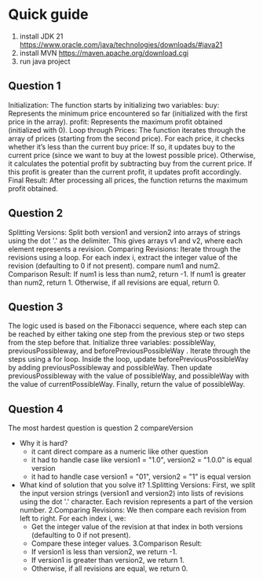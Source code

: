 # Quick guide
1. install JDK 21 https://www.oracle.com/java/technologies/downloads/#java21
2. install MVN https://maven.apache.org/download.cgi
3. run java project

## Question 1 
  Initialization:
  The function starts by initializing two variables:
    buy: Represents the minimum price encountered so far (initialized with the first price in the array).
    profit: Represents the maximum profit obtained (initialized with 0).
  Loop through Prices:
    The function iterates through the array of prices (starting from the second price).
    For each price, it checks whether it’s less than the current buy price:
    If so, it updates buy to the current price (since we want to buy at the lowest possible price).
    Otherwise, it calculates the potential profit by subtracting buy from the current price.
    If this profit is greater than the current profit, it updates profit accordingly.
  Final Result:
    After processing all prices, the function returns the maximum profit obtained.

## Question 2
  Splitting Versions:
    Split both version1 and version2 into arrays of strings using the dot '.' as the delimiter.
    This gives arrays v1 and v2, where each element represents a revision.
  Comparing Revisions:
    Iterate through the revisions using a loop.
    For each index i, extract the integer value of the revision (defaulting to 0 if not present).
    compare num1 and num2.
  Comparison Result:
    If num1 is less than num2, return -1.
    If num1 is greater than num2, return 1.
    Otherwise, if all revisions are equal, return 0.

## Question 3
  The logic used is based on the Fibonacci sequence, where each step can be reached by either taking one step from the previous step or two steps from the step before that.
  Initialize three variables: possibleWay, previousPossibleway, and beforePreviousPossibleWay  .
  Iterate through the steps using a for loop.
  Inside the loop, update beforePreviousPossibleWay by adding previousPossibleway and possibleWay.
  Then update previousPossibleway with the value of possibleWay, and possibleWay with the value of currentPossibleWay.
  Finally, return the value of possibleWay.

## Question 4
  The most hardest question is question 2 compareVersion
   - Why it is hard?
     - it cant direct compare as a numeric like other question
     - it had to handle case  like version1 = "1.0", version2 = "1.0.0" is equal version
     - it had to handle case  version1 = "01", version2 = "1" is equal version
   - What kind of solution that you solve it?
    1.Splitting Versions: First, we split the input version strings (version1 and version2) into lists of revisions using the dot '.' character. Each revision represents a part of the version number.
    2.Comparing Revisions: We then compare each revision from left to right. For each index i, we:
      - Get the integer value of the revision at that index in both versions (defaulting to 0 if not present).
      - Compare these integer values.
    3.Comparison Result:
      - If version1 is less than version2, we return -1.
      - If version1 is greater than version2, we return 1.
      - Otherwise, if all revisions are equal, we return 0.
